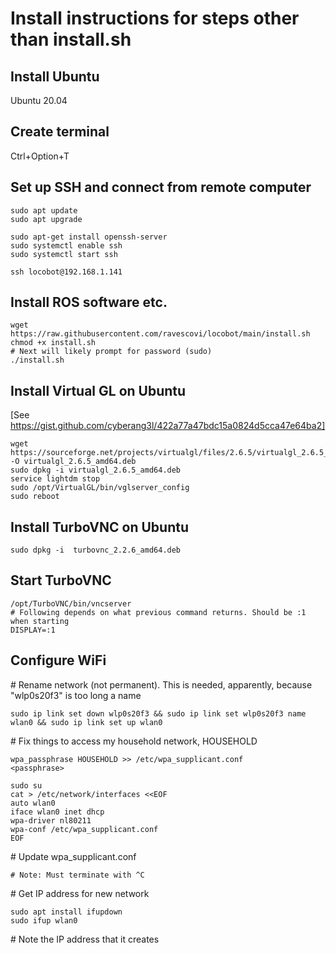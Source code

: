# Install instructions for steps other than install.sh

## Install Ubuntu

Ubuntu 20.04

## Create terminal

   Ctrl+Option+T

## Set up SSH and connect from remote computer

```
sudo apt update
sudo apt upgrade

sudo apt-get install openssh-server
sudo systemctl enable ssh
sudo systemctl start ssh

ssh locobot@192.168.1.141
```

## Install ROS software etc.

```
wget https://raw.githubusercontent.com/ravescovi/locobot/main/install.sh
chmod +x install.sh
# Next will likely prompt for password (sudo)
./install.sh
```

## Install Virtual GL on Ubuntu

[See https://gist.github.com/cyberang3l/422a77a47bdc15a0824d5cca47e64ba2]
  
```
wget https://sourceforge.net/projects/virtualgl/files/2.6.5/virtualgl_2.6.5_amd64.deb/download -O virtualgl_2.6.5_amd64.deb
sudo dpkg -i virtualgl_2.6.5_amd64.deb
service lightdm stop
sudo /opt/VirtualGL/bin/vglserver_config
sudo reboot
```

## Install TurboVNC on Ubuntu

```wget wget https://sourceforge.net/projects/turbovnc/files/2.2.6/turbovnc_2.2.6_amd64.deb/download -O turbovnc_2.2.6_amd64.deb
sudo dpkg -i  turbovnc_2.2.6_amd64.deb
```

## Start TurboVNC

```
/opt/TurboVNC/bin/vncserver
# Following depends on what previous command returns. Should be :1 when starting
DISPLAY=:1
```

## Configure WiFi

\# Rename network (not permanent). This is needed, apparently, because "wlp0s20f3" is too long a name

```sudo ip link set down wlp0s20f3 && sudo ip link set wlp0s20f3 name wlan0 && sudo ip link set up wlan0```

\# Fix things to access my household network, HOUSEHOLD

```sudo su
wpa_passphrase HOUSEHOLD >> /etc/wpa_supplicant.conf
<passphrase>
```

```
sudo su
cat > /etc/network/interfaces <<EOF
auto wlan0
iface wlan0 inet dhcp
wpa-driver nl80211
wpa-conf /etc/wpa_supplicant.conf
EOF
```

\# Update wpa_supplicant.conf
  
```sudo wpa_supplicant -c /etc/wpa_supplicant.conf -Dnl80211 -iwlan0
# Note: Must terminate with ^C
```

\# Get IP address for new network
  
```
sudo apt install ifupdown
sudo ifup wlan0
```
  
\# Note the IP address that it creates
